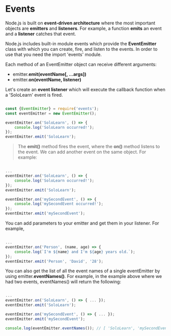 # Events

Node.js is built on **event-driven architecture** where the most important objects are **emitters** and **listeners**. For example, a function **emits** an event and a **listener** catches that event.

Node.js includes built-in module events which provide the **EventEmitter** class with which you can create, fire, and listen to the events.
In order to use that you need the import 'events' module.

Each method of an EventEmitter object can receive different arguments:
- emitter.**emit(eventName[, ...args])**
- emitter.**on(eventName, listener)**

Let's create an **event listener** which will execute the callback function when a 'SoloLearn' event is fired.

```js

const {EventEmitter} = require('events'); 
const eventEmitter = new EventEmitter();

eventEmitter.on('SoloLearn', () => {
    console.log('SoloLearn occurred!');
});
eventEmitter.emit('SoloLearn');

```
> The **emit()** method fires the event, where the **on()** method listens to the event.
We can add another event on the same object. For example:

```js

...
eventEmitter.on('SoloLearn', () => {
    console.log('SoloLearn occurred!');
});
eventEmitter.emit('SoloLearn');

eventEmitter.on('mySecondEvent', () => {
    console.log('mySecondEvent occurred!');
});
eventEmitter.emit('mySecondEvent');

```
You can add parameters to your emitter and get them in your listener. For example,

```js

...
eventEmitter.on('Person', (name, age) => {
    console.log(`I'm ${name} and I'm ${age} years old.`);
});
eventEmitter.emit('Person', 'David', '28');

```

You can also get the list of all the event names of a single eventEmitter by using emitter.**eventNames()**.
For example, in the example above where we had two events, eventNames() will return the following:

```js

...
eventEmitter.on('SoloLearn', () => { ... });
eventEmitter.emit('SoloLearn');

eventEmitter.on('mySecondEvent', () => { ... });
eventEmitter.emit('mySecondEvent');

console.log(eventEmitter.eventNames()); // [ 'SoloLearn', 'mySecondEvent' ]

```